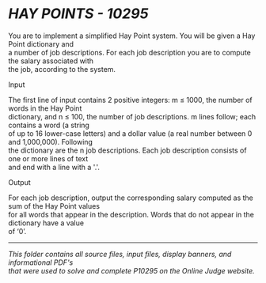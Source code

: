 # ***HAY POINTS - 10295***

You are to implement a simplified Hay Point system. You will be given a Hay Point dictionary and<br>
a number of job descriptions. For each job description you are to compute the salary associated with<br>
the job, according to the system.<br>

Input<br>

The first line of input contains 2 positive integers: m ≤ 1000, the number of words in the Hay Point<br>
dictionary, and n ≤ 100, the number of job descriptions. m lines follow; each contains a word (a string<br>
of up to 16 lower-case letters) and a dollar value (a real number between 0 and 1,000,000). Following<br>
the dictionary are the n job descriptions. Each job description consists of one or more lines of text<br>
and end with a line with a '.'.<br>

Output<br>

For each job description, output the corresponding salary computed as the sum of the Hay Point values<br>
for all words that appear in the description. Words that do not appear in the dictionary have a value<br>
of ‘0’.<br>

--------------------

*This folder contains all source files, input files, display banners, and informational PDF's<br>
that were used to solve and complete P10295 on the Online Judge website.*
